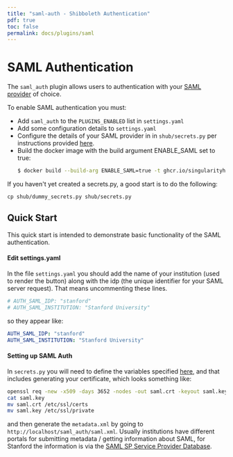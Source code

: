 ```yaml
---
title: "saml-auth - Shibboleth Authentication"
pdf: true
toc: false
permalink: docs/plugins/saml
---
```


# SAML Authentication

The `saml_auth` plugin allows users to authentication with your [SAML provider](https://en.wikipedia.org/wiki/Security_Assertion_Markup_Language) of choice.

To enable SAML authentication you must:

  * Add `saml_auth` to the `PLUGINS_ENABLED` list in `settings.yaml`
  * Add some configuration details to `settings.yaml`
  * Configure the details of your SAML provider in in `shub/secrets.py` per instructions provided [here](http://python-social-auth.readthedocs.io/en/latest/backends/saml.html).
  * Build the docker image with the build argument ENABLE_SAML set to true:
    ```bash
    $ docker build --build-arg ENABLE_SAML=true -t ghcr.io/singularityhub/sregistry .
    ```


If you haven't yet created a secrets.py, a good start is to do the following:

```
cp shub/dummy_secrets.py shub/secrets.py
```


## Quick Start
This quick start is intended to demonstrate basic functionality of the SAML authentication.


#### Edit settings.yaml

In the file `settings.yaml` you should add the name of your institution (used to render the button)
along with the idp (the unique identifier for your SAML server request). That means uncommenting these lines.

```yaml
# AUTH_SAML_IDP: "stanford"
# AUTH_SAML_INSTITUTION: "Stanford University"
```

so they appear like:


```yaml
AUTH_SAML_IDP: "stanford"
AUTH_SAML_INSTITUTION: "Stanford University"
```

#### Setting up SAML Auth

In `secrets.py` you will need to define the variables specified [here](http://python-social-auth.readthedocs.io/en/latest/backends/saml.html), and that includes generating your certificate, which looks something like:

```bash
openssl req -new -x509 -days 3652 -nodes -out saml.crt -keyout saml.key
cat saml.key
mv saml.crt /etc/ssl/certs
mv saml.key /etc/ssl/private
```

and then generate the `metadata.xml` by going to `http://localhost/saml_auth/saml.xml`. Usually institutions have different portals for submitting metadata / getting information about SAML, for Stanford the information is via the [SAML SP Service Provider Database](https://spdb.stanford.edu/).
